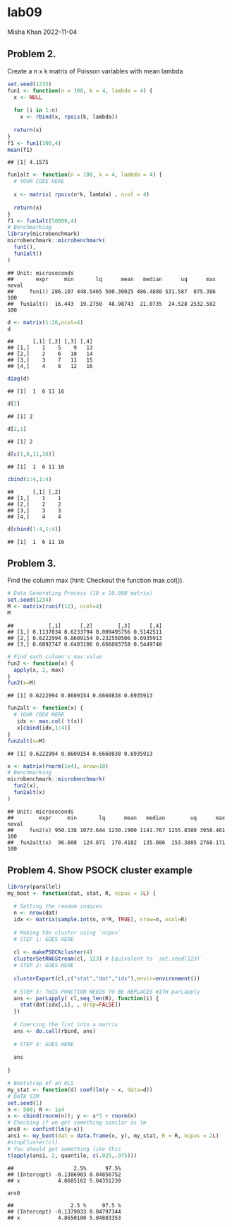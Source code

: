 lab09
================
Misha Khan
2022-11-04

## Problem 2.

Create a n x k matrix of Poisson variables with mean lambda

``` r
set.seed(1235)
fun1 <- function(n = 100, k = 4, lambda = 4) {
  x <- NULL
  
  for (i in 1:n)
    x <- rbind(x, rpois(k, lambda))
  
  return(x)
}
f1 <- fun1(100,4)
mean(f1)
```

    ## [1] 4.1575

``` r
fun1alt <- function(n = 100, k = 4, lambda = 4) {
  # YOUR CODE HERE
  
  x <- matrix( rpois(n*k, lambda) , ncol = 4)
  
  return(x)
}
f1 <- fun1alt(50000,4)
# Benchmarking
library(microbenchmark)
microbenchmark::microbenchmark(
  fun1(),
  fun1alt()
)
```

    ## Unit: microseconds
    ##       expr     min       lq      mean   median      uq      max neval
    ##     fun1() 286.107 448.5465 500.30025 486.4880 531.587  875.386   100
    ##  fun1alt()  16.443  19.2750  48.98743  21.0735  24.528 2532.582   100

``` r
d <- matrix(1:16,ncol=4)
d
```

    ##      [,1] [,2] [,3] [,4]
    ## [1,]    1    5    9   13
    ## [2,]    2    6   10   14
    ## [3,]    3    7   11   15
    ## [4,]    4    8   12   16

``` r
diag(d)
```

    ## [1]  1  6 11 16

``` r
d[2]
```

    ## [1] 2

``` r
d[2,1]
```

    ## [1] 2

``` r
d[c(1,6,11,16)]
```

    ## [1]  1  6 11 16

``` r
cbind(1:4,1:4)
```

    ##      [,1] [,2]
    ## [1,]    1    1
    ## [2,]    2    2
    ## [3,]    3    3
    ## [4,]    4    4

``` r
d[cbind(1:4,1:4)]
```

    ## [1]  1  6 11 16

## Problem 3.

Find the column max (hint: Checkout the function max.col()).

``` r
# Data Generating Process (10 x 10,000 matrix)
set.seed(1234)
M <- matrix(runif(12), ncol=4)
M
```

    ##           [,1]      [,2]        [,3]      [,4]
    ## [1,] 0.1137034 0.6233794 0.009495756 0.5142511
    ## [2,] 0.6222994 0.8609154 0.232550506 0.6935913
    ## [3,] 0.6092747 0.6403106 0.666083758 0.5449748

``` r
# Find each column's max value
fun2 <- function(x) {
  apply(x, 2, max)
}
fun2(x=M)
```

    ## [1] 0.6222994 0.8609154 0.6660838 0.6935913

``` r
fun2alt <- function(x) {
  # YOUR CODE HERE
   idx <- max.col( t(x))
   x[cbind(idx,1:4)]
}
fun2alt(x=M)
```

    ## [1] 0.6222994 0.8609154 0.6660838 0.6935913

``` r
x <- matrix(rnorm(1e4), nrow=10)
# Benchmarking
microbenchmark::microbenchmark(
  fun2(x),
  fun2alt(x)
)
```

    ## Unit: microseconds
    ##        expr     min       lq      mean   median        uq      max neval
    ##     fun2(x) 950.138 1073.644 1230.1900 1141.767 1255.8380 3958.461   100
    ##  fun2alt(x)  96.608  124.871  170.4182  135.086  153.3805 2768.171   100

## Problem 4. Show PSOCK cluster example

``` r
library(parallel)
my_boot <- function(dat, stat, R, ncpus = 1L) {
  
  # Getting the random indices
  n <- nrow(dat)
  idx <- matrix(sample.int(n, n*R, TRUE), nrow=n, ncol=R)
 
  # Making the cluster using `ncpus`
  # STEP 1: GOES HERE
  
  cl <- makePSOCKcluster(4)  
  clusterSetRNGStream(cl, 123) # Equivalent to `set.seed(123)`
  # STEP 2: GOES HERE
  
  clusterExport(cl,c("stat","dat","idx"),envir=environment())
  
  # STEP 3: THIS FUNCTION NEEDS TO BE REPLACES WITH parLapply
  ans <- parLapply( cl,seq_len(R), function(i) {
    stat(dat[idx[,i], , drop=FALSE])
  })
  
  # Coercing the list into a matrix
  ans <- do.call(rbind, ans)
  
  # STEP 4: GOES HERE
  
  ans
  
}
```

``` r
# Bootstrap of an OLS
my_stat <- function(d) coef(lm(y ~ x, data=d))
# DATA SIM
set.seed(1)
n <- 500; R <- 1e4
x <- cbind(rnorm(n)); y <- x*5 + rnorm(n)
# Checking if we get something similar as lm
ans0 <- confint(lm(y~x))
ans1 <- my_boot(dat = data.frame(x, y), my_stat, R = R, ncpus = 2L)
#stopCluster(cl)
# You should get something like this
t(apply(ans1, 2, quantile, c(.025,.975)))
```

    ##                   2.5%      97.5%
    ## (Intercept) -0.1386903 0.04856752
    ## x            4.8685162 5.04351239

``` r
ans0
```

    ##                  2.5 %     97.5 %
    ## (Intercept) -0.1379033 0.04797344
    ## x            4.8650100 5.04883353
